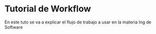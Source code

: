 # Tutorial de Workflow
En este tuto se va a explicar el flujo de trabajo a usar en la materia Ing de Software
